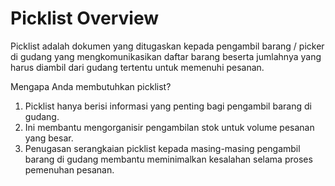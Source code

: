 # Picklist Overview

Picklist adalah dokumen yang ditugaskan kepada pengambil barang / picker di gudang yang mengkomunikasikan daftar barang beserta jumlahnya yang harus diambil dari gudang tertentu untuk memenuhi pesanan.

Mengapa Anda membutuhkan picklist?

1. Picklist hanya berisi informasi yang penting bagi pengambil barang di gudang.
2. Ini membantu mengorganisir pengambilan stok untuk volume pesanan yang besar.
3. Penugasan serangkaian picklist kepada masing-masing pengambil barang di gudang membantu meminimalkan kesalahan selama proses pemenuhan pesanan.
